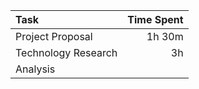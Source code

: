 
| Task                | Time Spent |
| :------------------ | ---------: |
| Project Proposal    |     1h 30m |
| Technology Research |         3h |
| Analysis            |            |
